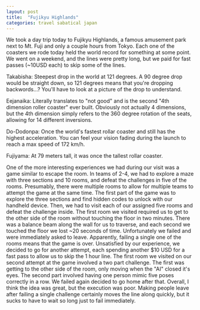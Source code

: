```yaml
---
layout: post
title:  "Fujikyu Highlands"
categories: travel sabatical japan
---
```


We took a day trip today to Fujikyu Highlands, a famous amusement park next to Mt. Fuji and only a couple hours from Tokyo. Each one of the coasters we rode today held the world record for something at some point. We went on a weekend, and the lines were pretty long, but we paid for fast passes (~10USD each) to skip some of the lines.

Takabisha: Steepest drop in the world at 121 degrees. A 90 degree drop would be straight down, so 121 degrees means that you're dropping backwords...? You'll have to look at a picture of the drop to understand.

Eejanaika: Literally translates to "not good" and is the second "4th dimension roller coaster" ever built. Obviously not actually 4 dimensions, but the 4th dimension simply refers to the 360 degree rotation of the seats, allowing for 14 different inversions.

Do-Dodonpa: Once the world's fastest rollar coaster and still has the highest acceleration. You can feel your vision fading during the launch to reach a max speed of 172 km/h.

Fujiyama: At 79 meters tall, it was once the tallest rollar coaster.

One of the more interesting experiences we had during our visit was a game similar to escape the room. In teams of 2-4, we had to explore a maze with three sections and 10 rooms, and defeat the challenges in five of the rooms. Presumably, there were multiple rooms to allow for multiple teams to attempt the game at the same time. The first part of the game was to explore the three sections and find hidden codes to unlock with our handheld device. Then, we had to visit each of our assigned five rooms and defeat the challenge inside. The first room we visited required us to get to the other side of the room without touching the floor in two minutes. There was a balance beam along the wall for us to traverse, and each second we touched the floor we lost ~20 seconds of time. Unfortunately we failed and were immediately asked to leave. Apparently, failing a single one of the rooms means that the game is over. Unsatisfied by our experience, we decided to go for another attempt, each spending another $10 USD for a fast pass to allow us to skip the 1 hour line. The first room we visited on our second attempt at the game involved a two part challenge. The first was getting to the other side of the room, only moving when the "AI" closed it's eyes. The second part involved having one person mimic five poses correctly in a row. We failed again decided to go home after that. Overall, I think the idea was great, but the execution was poor. Making people leave after failing a single challenge certainly moves the line along quickly, but it sucks to have to wait so long just to fail immediately. 